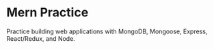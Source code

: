 # Mern Practice

Practice building web applications with MongoDB, Mongoose, Express, React/Redux, and Node.

